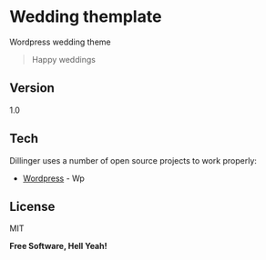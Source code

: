 Wedding themplate
=========

Wordpress wedding theme

> Happy weddings



Version
----

1.0

Tech
-----------

Dillinger uses a number of open source projects to work properly:

* [Wordpress] - Wp 

License
----

MIT


**Free Software, Hell Yeah!**

[Wordpress]:http://www.wordpress.org/
